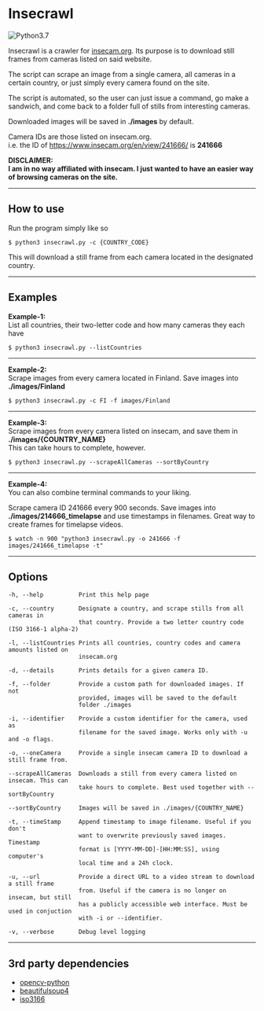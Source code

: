 # Insecrawl

![Python3.7](https://img.shields.io/badge/python-3.7-green)

Insecrawl is a crawler for [insecam.org](https://www.insecam.org/). Its purpose is to download still frames from cameras listed on said website.

The script can scrape an image from a single camera, all cameras in a certain country, or just simply every camera found on the site.

The script is automated, so the user can just issue a command, go make a sandwich, and come back to a folder full of stills from interesting cameras.

Downloaded images will be saved in **./images** by default.

Camera IDs are those listed on insecam.org.  
i.e. the ID of https://www.insecam.org/en/view/241666/ is **241666**

**DISCLAIMER:**  
**I am in no way affiliated with insecam. I just wanted to have an easier way of browsing cameras on the site.**

---

## How to use

Run the program simply like so

```
$ python3 insecrawl.py -c {COUNTRY_CODE}
```

This will download a still frame from each camera located in the designated country.

---

## Examples

**Example-1:**  
List all countries, their two-letter code and how many cameras they each have

```
$ python3 insecrawl.py --listCountries
```

---

**Example-2:**  
Scrape images from every camera located in Finland. Save images into **./images/Finland**

```
$ python3 insecrawl.py -c FI -f images/Finland
```

---

**Example-3:**  
Scrape images from every camera listed on insecam, and save them in **./images/{COUNTRY_NAME}**  
This can take hours to complete, however.

```
$ python3 insecrawl.py --scrapeAllCameras --sortByCountry
```

---

**Example-4:**  
You can also combine terminal commands to your liking.

Scrape camera ID 241666 every 900 seconds.
Save images into **./images/214666_timelapse** and use timestamps in filenames. Great way to create frames for timelapse videos.

```
$ watch -n 900 "python3 insecrawl.py -o 241666 -f images/241666_timelapse -t"
```

---

## Options

```
-h, --help          Print this help page

-c, --country       Designate a country, and scrape stills from all cameras in
                    that country. Provide a two letter country code (ISO 3166-1 alpha-2)

-l, --listCountries Prints all countries, country codes and camera amounts listed on
                    insecam.org

-d, --details       Prints details for a given camera ID.

-f, --folder        Provide a custom path for downloaded images. If not
                    provided, images will be saved to the default
                    folder ./images

-i, --identifier    Provide a custom identifier for the camera, used as
                    filename for the saved image. Works only with -u and -o flags.

-o, --oneCamera     Provide a single insecam camera ID to download a still frame from.

--scrapeAllCameras  Downloads a still from every camera listed on insecam. This can
                    take hours to complete. Best used together with --sortByCountry

--sortByCountry     Images will be saved in ./images/{COUNTRY_NAME}

-t, --timeStamp     Append timestamp to image filename. Useful if you don't
                    want to overwrite previously saved images. Timestamp
                    format is [YYYY-MM-DD]-[HH:MM:SS], using computer's
                    local time and a 24h clock.

-u, --url           Provide a direct URL to a video stream to download a still frame
                    from. Useful if the camera is no longer on insecam, but still
                    has a publicly accessible web interface. Must be used in conjuction
                    with -i or --identifier.

-v, --verbose       Debug level logging
```

---

## 3rd party dependencies

- [opencv-python](https://pypi.org/project/opencv-python/)
- [beautifulsoup4](https://pypi.org/project/beautifulsoup4/)
- [iso3166](https://pypi.org/project/iso3166/)
